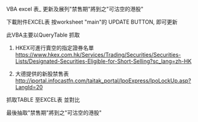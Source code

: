 VBA excel 表_ 更新及展列"禁售期"將到之"可沽空的港股"

下載附件EXCEL表  按worksheet "main"的 UPDATE BUTTON, 即可更新

此VBA主要以QueryTable 抓取 
  1. HKEX可進行賣空的指定證券名單
    https://www.hkex.com.hk/Services/Trading/Securities/Securities-Lists/Designated-Securities-Eligible-for-Short-Selling?sc_lang=zh-HK


  3. 大德提供的新股禁售表
    http://iportal.infocastfn.com/taitak_portal/IpoExpress/IpoLockUp.asp?LangId=20

抓取TABLE 至EXCEL表 並對比


最後抽取"禁售期"將到之"可沽空的港股"
